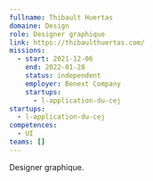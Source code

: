```yaml
---
fullname: Thibault Huertas
domaine: Design
role: Designer graphique
link: https://thibaulthuertas.com/
missions:
  - start: 2021-12-06
    end: 2022-01-28
    status: independent
    employer: Benext Company
    startups:
      - l-application-du-cej
startups:
  - l-application-du-cej
competences:
  - UI
teams: []
---
```

Designer graphique.